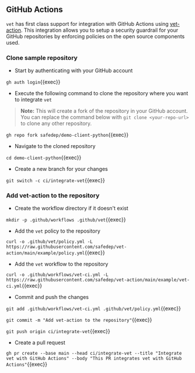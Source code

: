 ## GitHub Actions

`vet` has first class support for integration with GitHub Actions using [vet-action](https://github.com/safedep/vet-action).
This integration allows you to setup a security guardrail for your GitHub repositories by enforcing policies on the open source components used.

### Clone sample repository

* Start by authenticating with your GitHub account

`gh auth login`{{exec}}

* Execute the following command to clone the repository where you want to integrate `vet`

> **Note:** This will create a fork of the repository in your GitHub account. You can replace
> the command below with `git clone <your-repo-url>` to clone any other repository.

`gh repo fork safedep/demo-client-python`{{exec}}

* Navigate to the cloned repository

`cd demo-client-python`{{exec}}

* Create a new branch for your changes

`git switch -c ci/integrate-vet`{{exec}}

### Add vet-action to the repository

* Create the workflow directory if it doesn't exist

`mkdir -p .github/workflows .github/vet`{{exec}}

* Add the `vet` policy to the repository

`curl -o .github/vet/policy.yml -L https://raw.githubusercontent.com/safedep/vet-action/main/example/policy.yml`{{exec}}

* Add the `vet` workflow to the repository

`curl -o .github/workflows/vet-ci.yml -L https://raw.githubusercontent.com/safedep/vet-action/main/example/vet-ci.yml`{{exec}}

* Commit and push the changes

`git add .github/workflows/vet-ci.yml .github/vet/policy.yml`{{exec}}

`git commit -m "Add vet-action to the repository"`{{exec}}

`git push origin ci/integrate-vet`{{exec}}

* Create a pull request

`gh pr create --base main --head ci/integrate-vet --title "Integrate vet with GitHub Actions" --body "This PR integrates vet with GitHub Actions"`{{exec}}








